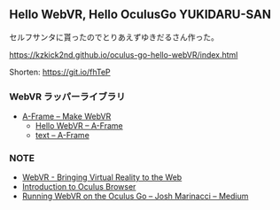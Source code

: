 ## Hello WebVR, Hello OculusGo YUKIDARU-SAN
セルフサンタに貰ったのでとりあえずゆきだるさん作った。

https://kzkick2nd.github.io/oculus-go-hello-webVR/index.html

Shorten: https://git.io/fhTeP

### WebVR ラッパーライブラリ
- [A-Frame – Make WebVR](https://aframe.io/)
    - [Hello WebVR – A-Frame](https://aframe.io/examples/showcase/helloworld/)
    - [text – A-Frame](https://aframe.io/docs/0.8.0/components/text.html#sidebar)

### NOTE
- [WebVR - Bringing Virtual Reality to the Web](https://webvr.info/developers/)
- [Introduction to Oculus Browser](https://developer.oculus.com/documentation/vrweb/latest/concepts/oculusbrowser-intro/)
- [Running WebVR on the Oculus Go – Josh Marinacci – Medium](https://medium.com/@joshmarinacci/running-webvr-on-the-oculus-go-60c3b0a2c3c7)